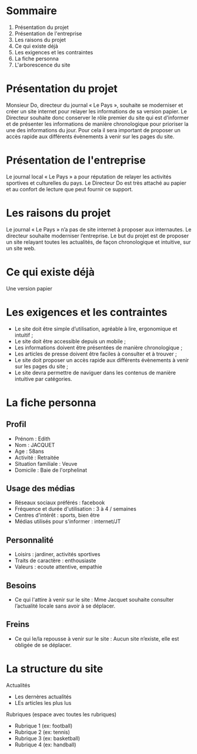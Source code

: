 # Sommaire
1. Présentation du projet
1. Présentation de l'entreprise
1. Les raisons du projet
1. Ce qui existe déjà
1. Les exigences et les contraintes
1. La fiche personna
1. L'arborescence du site

# Présentation du projet
Monsieur Do, directeur du journal « Le Pays », souhaite se moderniser et créer un site internet pour relayer les informations de sa version papier.
Le Directeur souhaite donc conserver le rôle premier du site qui est d’informer et de présenter les informations de manière chronologique pour prioriser la une des informations du jour.
Pour cela il sera important de proposer un accès rapide aux différents évènements à venir sur les pages du site.

# Présentation de l'entreprise
Le journal local « Le Pays » a pour réputation de relayer les activités sportives et culturelles du pays. 
Le Directeur Do est très attaché au papier et au confort de lecture que peut fournir ce support.

# Les raisons du projet
Le journal « Le Pays » n’a pas de site internet à proposer aux internautes. Le directeur souhaite moderniser l’entreprise.
Le but du projet est de proposer un site relayant toutes les actualités, de façon chronologique et intuitive, sur un site web.

# Ce qui existe déjà
Une version papier

# Les exigences et les contraintes
* Le site doit être simple d’utilisation, agréable à lire, ergonomique et intuitif ;
* Le site doit être accessible depuis un mobile ;
* Les informations doivent être présentées de manière chronologique ;
* Les articles de presse doivent être faciles à consulter et à trouver ;
* Le site doit proposer un accès rapide aux différents évènements à venir sur les pages du site ;
* Le site devra permettre de naviguer dans les contenus de manière intuitive par catégories.

# La fiche personna
## Profil
* Prénom : Edith
* Nom : JACQUET
* Age : 58ans
* Activité : Retraitée
* Situation familiale : Veuve
* Domicile : Baie de l'orphelinat

## Usage des médias
* Réseaux sociaux préférés : facebook
* Fréquence et durée d'utilisation : 3 à 4 / semaines
* Centres d'intérêt : sports, bien être
* Médias utilisés pour s'informer : internet/JT

## Personnalité
* Loisirs : jardiner, activités sportives
* Traits de caractère : enthousiaste
* Valeurs : ecoute attentive, empathie

## Besoins
* Ce qui l'attire à venir sur le site : Mme Jacquet souhaite consulter l’actualité locale sans avoir à se déplacer.

## Freins
* Ce qui le/la repousse à venir sur le site : Aucun site n’existe, elle est obligée de se déplacer.

# La structure du site
Actualités
* Les dernères actualités
* LEs articles les plus lus

Rubriques (espace avec toutes les rubriques)
* Rubrique 1 (ex: football)
* Rubrique 2 (ex: tennis)
* Rubrique 3 (ex: basketball)
* Rubrique 4 (ex: handball)
